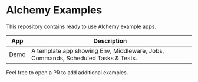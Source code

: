 # Alchemy Examples

This repository contains ready to use Alchemy example apps.

| App           | Description                                                                      |
| ------------- | -------------------------------------------------------------------------------- |
| [Demo](/demo) | A template app showing Env, Middleware, Jobs, Commands, Scheduled Tasks & Tests. |

Feel free to open a PR to add additional examples.
